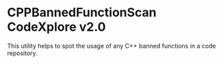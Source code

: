 # CPPBannedFunctionScan CodeXplore v2.0
This utility helps to spot the usage of any C++ banned functions in a code repository. 
